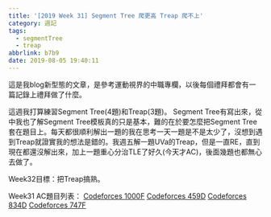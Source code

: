 ```yaml
---
title: '[2019 Week 31] Segment Tree 爬更高 Treap 爬不上'
category: 週記
tags:
  - segmentTree
  - treap
abbrlink: b7b9
date: 2019-08-05 19:40:11
---
```

這是我blog新型態的文章，是參考運動視界的中職專欄，以後每個禮拜都會有一篇記錄上禮拜做了什麼。
<!-- more -->
這週我打算練習Segment Tree(4題)和Treap(3題)。
Segment Tree有寫出來，從中我也了解Segment Tree模板真的只是基本，難的在於要怎麼把Segment Tree套在題目上。每天都很順利解出一題的我在思考一天一題是不是太少了，沒想到遇到Treap就證實我的想法是錯的。我週五解一題UVa的Treap，但是一直RE，直到現在都還沒解出來，加上一題重心分治TLE了好久(今天才AC)，後面幾題也都無心去做了。

Week32目標：把Treap搞熟。

Week31 AC題目列表：
[Codeforces 1000F](https://allem40306.github.io/blog/2019/07/29/Codeforce-1000F/)
[Codeforces 459D](https://allem40306.github.io/blog/2019/07/31/Codeforce-459D/)
[Codeforces 834D](https://allem40306.github.io/blog/2019/08/01/Codeforce-834D/)
[Codeforces 747F](https://allem40306.github.io/blog/2019/08/01/Codeforce-747F/)

